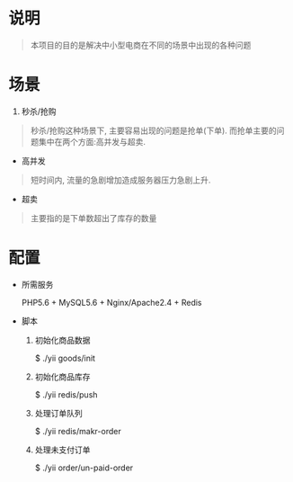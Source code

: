 # 说明

> 本项目的目的是解决中小型电商在不同的场景中出现的各种问题

# 场景

1. 秒杀/抢购
> 秒杀/抢购这种场景下, 主要容易出现的问题是抢单(下单). 而抢单主要的问题集中在两个方面:高并发与超卖.

- 高并发
> 短时间内, 流量的急剧增加造成服务器压力急剧上升.

- 超卖
> 主要指的是下单数超出了库存的数量


# 配置

- 所需服务

    PHP5.6 + MySQL5.6 + Nginx/Apache2.4 + Redis

- 脚本

    1. 初始化商品数据

        $ ./yii goods/init
    
    2. 初始化商品库存

        $ ./yii redis/push

    3. 处理订单队列

        $ ./yii redis/makr-order
    
    4. 处理未支付订单

        $ ./yii order/un-paid-order